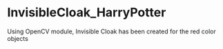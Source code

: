 # InvisibleCloak_HarryPotter
Using OpenCV module, Invisible Cloak has been created for the red color objects 
